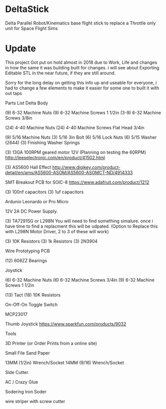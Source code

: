 # DeltaStick
Delta Parallel Robot/Kinematics base flight stick to replace a Throttle only unit for Space Flight Sims

# Update
This project Got put on hold almost in 2018 due to Work, Life and changes in how the same it was building built for changes. i will see about Exporting Editable STL in the near future, if they are still around.

Sorry for the long delay on getting this info up and useable for everyone, i had to change a few elements to make it easier for some one to built it with out taps

Parts List Delta Body

(9) 6-32 Machine Nuts
(9) 6-32 Machine Screws 1 1/2in
(3-9) 6-32 Machine Screws 3/8in

(24) 4-40 Machine Nuts
(24) 4-40 Machine Screws Flat Head 3/4in

(9) 5/16 Machine Nuts
(3) 5/16 3in Bolt
(6) 5/16 Lock Nuts
(6) 5/15 Washer (2644)
(3) Finishing Washer
Springs

(3) 13GA 100RPM geared motor 12V (Planning on testing the 60RPM)
http://leeselectronic.com/en/product/41502.html

(3) AS5600 Hall Effect
http://www.digikey.com/product-detail/en/ams/AS5600-ASOM/AS5600-ASOMCT-ND/4914333

SMT Breakout PCB for SOIC-8
https://www.adafruit.com/product/1212

(3) 100nf capacitors
(3) 1uf capacitors

Ardunio Leonardo or Pro Micro

12V 2A DC Power Supply.

(3) TA7291SG or L298N 
You will need to find something simalure. once i have time to find a replacment this will be udpated.
(Option to Replace this with L298N Motor Driver, 2 to 3 of these will work)

(3) 10K Resistors
(3) 1k Resistors
(3) 2N3904

Wire
Prototyping PCB

(12) 608ZZ Bearings

Joystick

(6) 6-32 Machine Nuts
(6) 6-32 Machine Screws 3/4in
(9) 6-32 Machine Screws 1 1/2in

(13) Tact
(18) 10K Resistors

On-Off-On Toggle Switch

MCP23017

Thumb Joystick
https://www.sparkfun.com/products/9032

Tools

3D Printer (or Order Prints from a online site)

Small File
Sand Paper

13MM (1/2in) Wrench/Socket
14MM (9/16) Wrench/Socket

Side Cutter.

AC / Crazy Glue

Sodering Iron
Soder

wire striper with screw cutter



